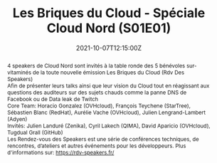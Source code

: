 ---
title: Les Briques du Cloud - Spéciale Cloud Nord (S01E01)

event: Cloud Nord 2021
event_url: https://www.cloudnord.fr/programme2021

location: En ligne

summary: Table ronde - Les Rendez-vous des Speakers
abstract: "4 speakers de Cloud Nord sont invités à la table ronde des 5 bénévoles sur-vitaminés
de la toute nouvelle émission Les Briques du Cloud (Rdv Des Speakers)


Afin de présenter leurs talks ainsi que leur vision du Cloud tout en réagissant
aux questions des auditeurs sur des sujets chauds comme la panne DNS de Facebook ou de Data leak de Twitch


Core Team: Horacio Gonzalez (OVHcloud), François Teychene (StarTree), Sébastien Blanc (RedHat), Aurélie Vache (OVHcloud), Julien Lengrand-Lambert‏ (Adyen)


Invités: Julien Landuré (Zenika), Cyril Lakech (QIMA), David Aparicio (OVHcloud), Tugdual Grall (GitHub)


Les Rendez-vous des Speakers est une série de conférences techniques, de rencontres, d’ateliers et autres événements pour les développeurs. Plus d'informations sur: https://rdv-speakers.fr/"

date: "2021-10-07T12:15:00Z"
date_end: "2021-10-07T13:15:00Z"
all_day: false

publishDate: "2021-10-06T12:00:00Z"

authors: [David Aparicio]
tags: [Cloud]

featured: false

image:
  caption: 'Crédits: [**Cloud Nord 2021**](https://www.cloudnord.fr/programme2021)'
  focal_point: Right

links: 
- icon: youtube
  icon_pack: fab
  name: Youtube
  url: https://youtu.be/DkY1BA6M93g
- icon: twitch
  icon_pack: fab
  name: Twitch
  url: https://www.twitch.tv/videos/1169837703
- icon: twitter
  icon_pack: fab
  name: Twitter
  url: https://twitter.com/dadideo/status/1446073878304935940 
url_code: ""
url_pdf: ""
url_slides: ""
url_video: "https://youtu.be/DkY1BA6M93g"

slides: ""
projects: []
---